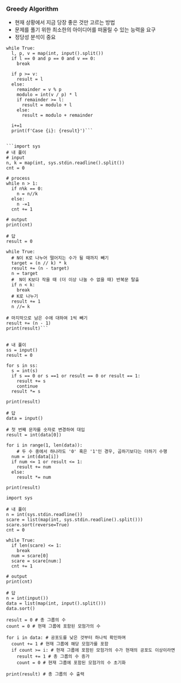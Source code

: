 ### Greedy Algorithm
- 현재 상황에서 지금 당장 좋은 것만 고르는 방법
- 문제를 풀기 위한 최소한의 아이디어를 떠올릴 수 있는 능력을 요구
- 정당성 분석이 중요
```i = 0
while True:
  l, p, v = map(int, input().split())
  if l == 0 and p == 0 and v == 0:
    break

  if p >= v:
    result = l
  else:
    remainder = v % p
    modulo = int(v / p) * l
    if remainder >= l:
      result = modulo + l
    else:
      result = modulo + remainder

  i+=1
  print(f'Case {i}: {result}')```


```import sys
# 내 풀이
# input
n, k = map(int, sys.stdin.readline().split())
cnt = 0

# process
while n > 1:
  if n%k == 0:
    n = n//k
  else:
    n -=1
  cnt += 1
  
# output
print(cnt)

# 답
result = 0

while True:
  # N이 K로 나누어 떨어지는 수가 될 때까지 빼기
  target = (n // k) * k
  result += (n - target)
  n = target
  #  N이 K보다 작을 때 (더 이상 나눌 수 없을 때) 반복문 탈출
  if n < k:
    break
  # K로 나누기
  result += 1
  n //= k

# 마지막으로 남은 수에 대하여 1씩 빼기
result += (n - 1)
print(result)```


# 내 풀이
ss = input()
result = 0

for s in ss:
  s = int(s)
  if s == 0 or s ==1 or result == 0 or result == 1:
    result += s
    continue
  result *= s

print(result)

# 답
data = input()

# 첫 번째 문자를 숫자로 변경하여 대입
result = int(data[0])

for i in range(1, len(data)):
    # 두 수 중에서 하나라도 '0' 혹은 '1'인 경우, 곱하기보다는 더하기 수행
  num = int(data[i])
  if num <= 1 or result <= 1:
    result += num
  else:
    result *= num

print(result)

import sys

# 내 풀이
n = int(sys.stdin.readline())
scare = list(map(int, sys.stdin.readline().split()))
scare.sort(reverse=True)
cnt = 0

while True:
  if len(scare) <= 1:
    break
  num = scare[0]
  scare = scare[num:]
  cnt += 1

# output
print(cnt)

# 답
n = int(input())
data = list(map(int, input().split()))
data.sort()

result = 0 # 총 그룹의 수
count = 0 # 현재 그룹에 포함된 모험가의 수

for i in data: # 공포도를 낮은 것부터 하나씩 확인하며
  count += 1 # 현재 그룹에 해당 모험가를 포함
  if count >= i: # 현재 그룹에 포함된 모험가의 수가 현재의 공포도 이상이라면
    result += 1 # 총 그룹의 수 증가
    count = 0 # 현재 그룹에 포함된 모험가의 수 초기화

print(result) # 총 그룹의 수 출력
